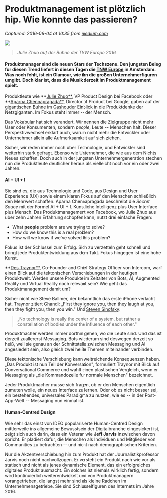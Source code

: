 # Produktmanagement ist plötzlich hip. Wie konnte das passieren?

_Captured: 2016-06-04 at 10:35 from [medium.com](https://medium.com/still-day-one/produktmanagement-ist-pl%C3%B6tzlich-hip-wie-konnte-das-passieren-35f5fc30ed1f?source=userActivityShare-c79006fee040-1465032940)_

![](https://cdn-images-2.medium.com/max/2000/1*jq-cznElS5juQpY8RIxvVA.png)

> _Julie Zhuo auf der Buhne der TNW Europe 2016_

#### Produktmanager sind die neuen Stars der Techszene. Den jungsten Beleg fur diesen Trend liefert in diesen Tagen die [TNW Europe](http://thenextweb.com/conference/europe/) in Amsterdam. Was noch fehlt, ist ein Glamour, wie ihn die großen Unternehmerfiguren umgibt. Doch klar ist, dass die Musik derzeit im Produktmanagement spielt.

Produktleute wie **[Julie Zhuo**](https://medium.com/@joulee), VP Product Design bei Facebook oder **[Aparna Chennapragada**](https://twitter.com/aparnacd), Director of Product bei Google, gaben auf der gigantischen Buhne im [Gashouder](http://www.westergasfabriek.nl/en/business/venues/gashouder-2) Einblick in die Produktdenke der Netzgiganten. Im Fokus steht immer -- der Mensch.

Das Vokabular hat sich verandert. Wir nennen die Zielgruppe nicht mehr User oder Konsumenten, sondern _people_, Leute -- Menschen halt. Dieser Perspektivwechsel erklart auch, warum nicht mehr die Entwickler oder Unternehmer allein alle Aufmerksamkeit auf sich ziehen.

Sicher, wir reden immer noch uber Technologie, und Entwickler sind weiterhin stark gefragt. Ebenso wie Unternehmer, die wie aus dem Nichts Neues schaffen. Doch auch in der jungsten Unternehmergeneration stechen nun die Produktleute deutlicher heraus als vielleicht noch vor ein oder zwei Jahren.

#### AI + UI + I

Sie sind es, die aus Technologie und Code, aus Design und User Experience (UX) sowie einem klaren Fokus auf den Menschen schließlich den Mehrwert schaffen. Aparna Chennapragada beschreibt die _Secret Sauce_ mit der Formel AI + UI + I. Kunstliche Intelligenz plus User Interface plus Mensch. Das Produktmanagement von Facebook, wo Julie Zhuo aus uber zehn Jahren Erfahrung schopfen kann, nutzt drei einfache Fragen:

  * What **people** problem are we trying to solve?
  * How do we know this is a real problem?
  * How will we know if we've solved this problem?

Fokus ist der Schlussel zum Erfolg. Sich zu verzetteln geht schnell und bringt jede Produktentwicklung aus dem Takt. Fokus hingegen ist eine hohe Kunst.

**[Des Traynor**](https://twitter.com/destraynor), Co-Founder and Chief Strategy Officer von Intercom, warf einen Blick auf die tektonischen Verschiebungen in der heutigen Produktwelt. Werden unsere Produkte im Zeitalter von Bots, AI, Augmented Reality und Virtual Reality noch relevant sein? Wie geht das Produktmanagement damit um?

Sicher nicht wie Steve Ballmer, der bekanntlich das erste iPhone verlacht hat. Traynor zitiert Ghandi: „First they ignore you, then they laugh at you, then they fight you, then you win." Und [Steven Sinofsky](https://blog.learningbyshipping.com/2016/04/29/my-tablet-has-stickers/):

> „No technology is really the center of a system, but rather a constellation of bodies under the influence of each other."

Produktmacher werden immer dorthin gehen, wo die Leute sind. Und das ist derzeit zuallererst Messaging. Bots wiederum sind deswegen derzeit so heiß, weil sie genau an der Schnittstelle zwischen Messaging und AI angesiedelt sein, also gleich zwei heiße Themen miteinander verbinden.

Diese tektonische Verschiebung kann weitreichende Konsequenzen haben. „Das Produkt ist nun Teil der Konversation", formuliert Traynor mit Blick auf Conversational Commerce und wahlt einen plastischen Vergleich, wenn er Messaging als „die Kommandozeile fur normale Menschen" bezeichnet.

Jeder Produktmacher musse sich fragen, ob er den Menschen eigentlich zumuten wolle, ein neues Interface zu lernen. Oder ob es nicht besser sei, ein bestehendes, universales Paradigma zu nutzen, wie es -- in der Post-App-Welt -- Messaging nun einmal ist.

#### Human-Centred Design

Wie sehr das einst von IDEO popularisierte Human-Centred Design mittlerweile ins allgemeine Bewusstsein der Digitalbranche eingesickert ist, zeigt sich auch darin, dass ein Veteran wie **Jeff Jarvis** inzwischen davon spricht. Er pladiert dafur, die Menschen als Individuen und Mitglieder von Communities zu betrachten -- und nicht nach demographischen Kriterien.

Nur die Akzentverschiebung hin zum Produkt hat der Journalistikprofessor Jarvis noch nicht nachvollzogen. Er versteht ein Produkt nach wie vor als statisch und nicht als jenes dynamische Element, das ein erfolgreiches digitales Produkt ausmacht. Ein solches ist niemals wirklich fertig, sondern wird kontinuierlich weiterentwickelt und von Produktmanagern vorangetrieben, die langst mehr sind als kleine Radchen im Unternehmensgetriebe. Sie sind Schlusselfiguren des Internets im Jahre 2016.
